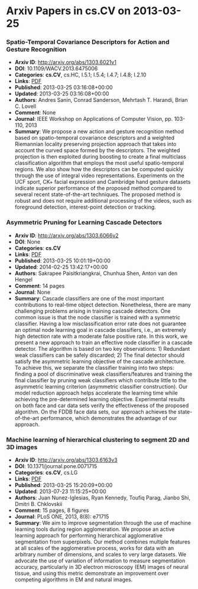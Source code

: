# Arxiv Papers in cs.CV on 2013-03-25
### Spatio-Temporal Covariance Descriptors for Action and Gesture Recognition
- **Arxiv ID**: http://arxiv.org/abs/1303.6021v1
- **DOI**: 10.1109/WACV.2013.6475006
- **Categories**: **cs.CV**, cs.HC, I.5.1; I.5.4; I.4.7; I.4.8; I.2.10
- **Links**: [PDF](http://arxiv.org/pdf/1303.6021v1)
- **Published**: 2013-03-25 03:16:08+00:00
- **Updated**: 2013-03-25 03:16:08+00:00
- **Authors**: Andres Sanin, Conrad Sanderson, Mehrtash T. Harandi, Brian C. Lovell
- **Comment**: None
- **Journal**: IEEE Workshop on Applications of Computer Vision, pp. 103-110,
  2013
- **Summary**: We propose a new action and gesture recognition method based on spatio-temporal covariance descriptors and a weighted Riemannian locality preserving projection approach that takes into account the curved space formed by the descriptors. The weighted projection is then exploited during boosting to create a final multiclass classification algorithm that employs the most useful spatio-temporal regions. We also show how the descriptors can be computed quickly through the use of integral video representations. Experiments on the UCF sport, CK+ facial expression and Cambridge hand gesture datasets indicate superior performance of the proposed method compared to several recent state-of-the-art techniques. The proposed method is robust and does not require additional processing of the videos, such as foreground detection, interest-point detection or tracking.



### Asymmetric Pruning for Learning Cascade Detectors
- **Arxiv ID**: http://arxiv.org/abs/1303.6066v2
- **DOI**: None
- **Categories**: **cs.CV**
- **Links**: [PDF](http://arxiv.org/pdf/1303.6066v2)
- **Published**: 2013-03-25 10:01:19+00:00
- **Updated**: 2014-02-25 13:42:17+00:00
- **Authors**: Sakrapee Paisitkriangkrai, Chunhua Shen, Anton van den Hengel
- **Comment**: 14 pages
- **Journal**: None
- **Summary**: Cascade classifiers are one of the most important contributions to real-time object detection. Nonetheless, there are many challenging problems arising in training cascade detectors. One common issue is that the node classifier is trained with a symmetric classifier. Having a low misclassification error rate does not guarantee an optimal node learning goal in cascade classifiers, i.e., an extremely high detection rate with a moderate false positive rate. In this work, we present a new approach to train an effective node classifier in a cascade detector. The algorithm is based on two key observations: 1) Redundant weak classifiers can be safely discarded; 2) The final detector should satisfy the asymmetric learning objective of the cascade architecture. To achieve this, we separate the classifier training into two steps: finding a pool of discriminative weak classifiers/features and training the final classifier by pruning weak classifiers which contribute little to the asymmetric learning criterion (asymmetric classifier construction). Our model reduction approach helps accelerate the learning time while achieving the pre-determined learning objective. Experimental results on both face and car data sets verify the effectiveness of the proposed algorithm. On the FDDB face data sets, our approach achieves the state-of-the-art performance, which demonstrates the advantage of our approach.



### Machine learning of hierarchical clustering to segment 2D and 3D images
- **Arxiv ID**: http://arxiv.org/abs/1303.6163v3
- **DOI**: 10.1371/journal.pone.0071715
- **Categories**: **cs.CV**, cs.LG
- **Links**: [PDF](http://arxiv.org/pdf/1303.6163v3)
- **Published**: 2013-03-25 15:20:09+00:00
- **Updated**: 2013-07-23 11:15:25+00:00
- **Authors**: Juan Nunez-Iglesias, Ryan Kennedy, Toufiq Parag, Jianbo Shi, Dmitri B. Chklovskii
- **Comment**: 15 pages, 8 figures
- **Journal**: PLoS ONE, 2013, 8(8): e71715
- **Summary**: We aim to improve segmentation through the use of machine learning tools during region agglomeration. We propose an active learning approach for performing hierarchical agglomerative segmentation from superpixels. Our method combines multiple features at all scales of the agglomerative process, works for data with an arbitrary number of dimensions, and scales to very large datasets. We advocate the use of variation of information to measure segmentation accuracy, particularly in 3D electron microscopy (EM) images of neural tissue, and using this metric demonstrate an improvement over competing algorithms in EM and natural images.



